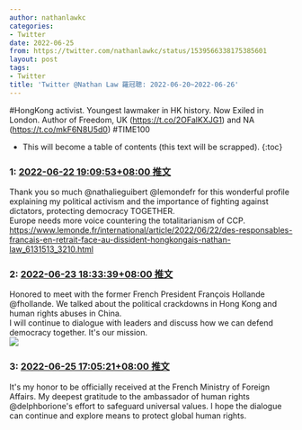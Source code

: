 ```yaml
---
author: nathanlawkc
categories:
- Twitter
date: 2022-06-25
from: https://twitter.com/nathanlawkc/status/1539566338175385601
layout: post
tags:
- Twitter
title: 'Twitter @Nathan Law 羅冠聰: 2022-06-20~2022-06-26'
---
```


#HongKong activist. Youngest lawmaker in HK history. Now Exiled in London.
Author of Freedom, UK (https://t.co/2OFalKXJG1) and NA (https://t.co/mkF6N8U5d0) 
#TIME100 

* This will become a table of contents (this text will be scrapped).
{:toc}

### 1: [2022-06-22 19:09:53+08:00 推文](https://twitter.com/nathanlawkc/status/1539566338175385601)

Thank you so much @nathalieguibert @lemondefr for this wonderful profile explaining my political activism and the importance of fighting against dictators, protecting democracy TOGETHER.<br>Europe needs more voice countering the totalitarianism of CCP. <a href="https://www.lemonde.fr/international/article/2022/06/22/des-responsables-francais-en-retrait-face-au-dissident-hongkongais-nathan-law_6131513_3210.html" target="_blank" rel="noopener noreferrer">https://www.lemonde.fr/international/article/2022/06/22/des-responsables-francais-en-retrait-face-au-dissident-hongkongais-nathan-law_6131513_3210.html</a>

### 2: [2022-06-23 18:33:39+08:00 推文](https://twitter.com/nathanlawkc/status/1539919607984709633)

Honored to meet with the former French President François Hollande @fhollande. We talked about the political crackdowns in Hong Kong and human rights abuses in China.<br>I will continue to dialogue with leaders and discuss how we can defend democracy together. It's our mission.<br><img style="" src="https://pbs.twimg.com/media/FV7j5iGWYAMPb1k?format=jpg&amp;name=orig" referrerpolicy="no-referrer">

### 3: [2022-06-25 17:05:21+08:00 推文](https://twitter.com/nathanlawkc/status/1540622162033348610)

It's my honor to be officially received at the French Ministry of Foreign Affairs. My deepest gratitude to the ambassador of human rights @delphborione's effort to safeguard universal values. I hope the dialogue can continue and explore means to protect global human rights.

